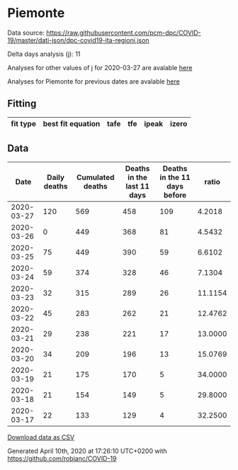 # Piemonte

Data source: https://raw.githubusercontent.com/pcm-dpc/COVID-19/master/dati-json/dpc-covid19-ita-regioni.json

Delta days analysis (j): 11

Analyses for other values of j for 2020-03-27 are avalable [here](../README.md)

Analyses for Piemonte for previous dates are avalable [here](../../README.md)

## Fitting 
|fit type|best fit equation|tafe|tfe|ipeak|izero|
|-------|-----|--------|------|---|---|

## Data
|Date|Daily deaths|Cumulated deaths|Deaths in the last 11 days|Deaths in the 11 days before|ratio|
|----|----------|-----------|-------|--------------------|-----|
|2020-03-27|120|569|458|109|4.2018|
|2020-03-26|0|449|368|81|4.5432|
|2020-03-25|75|449|390|59|6.6102|
|2020-03-24|59|374|328|46|7.1304|
|2020-03-23|32|315|289|26|11.1154|
|2020-03-22|45|283|262|21|12.4762|
|2020-03-21|29|238|221|17|13.0000|
|2020-03-20|34|209|196|13|15.0769|
|2020-03-19|21|175|170|5|34.0000|
|2020-03-18|21|154|149|5|29.8000|
|2020-03-17|22|133|129|4|32.2500|

[Download data as CSV](COVID-19_piemonte_j11_2020-03-27.csv)

Generated April 10th, 2020 at 17:26:10 UTC+0200 with https://github.com/robianc/COVID-19
